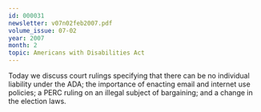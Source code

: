 ```yaml
---
id: 000031
newsletter: v07n02feb2007.pdf
volume_issue: 07-02
year: 2007
month: 2
topic: Americans with Disabilities Act
---
```


Today we discuss court rulings specifying that there can be no individual liability under the ADA; the importance of enacting email and internet use policies; a PERC ruling on an illegal subject of bargaining; and a change in the election laws.
